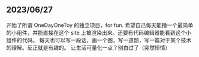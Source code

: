 ## 2023/06/27
开始了所谓 OneDayOneToy 的独立项目，for fun.
希望自己每天能撸一个最简单的小组件，并能直接在这个 site 上被渲染出来。还要有代码编辑器能看到这个小组件的代码。
每天也可以写一段话，画一个图，写一道题，写一篇对于某个技术的理解。反正就是有趣的。
让生活可量化一点？别白过了（突然矫情）